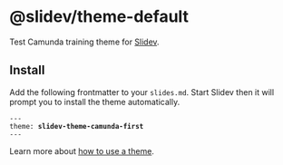 # @slidev/theme-default

Test Camunda training theme for [Slidev](https://github.com/slidevjs/slidev).

## Install

Add the following frontmatter to your `slides.md`. Start Slidev then it will prompt you to install the theme automatically.

<pre><code>---
theme: <b>slidev-theme-camunda-first</b>
---</code></pre>
Learn more about [how to use a theme](https://sli.dev/themes/use).

